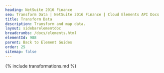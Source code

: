 ```yaml
---
heading: NetSuite 2016 Finance
seo: Transform Data | NetSuite 2016 Finance | Cloud Elements API Docs
title: Transform Data
description: Transform and map data.
layout: sidebarelementdoc
breadcrumbs: /docs/elements.html
elementId: 988
parent: Back to Element Guides
order: 25
sitemap: false
---
```


{% include transformations.md %}
